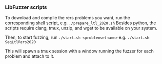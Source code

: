 ### LibFuzzer scripts

To download and compile the rers problems you want, run the corresponding shell script, e.g. `./prepare_ltl_2020.sh`
Besides python, the scripts require clang, tmux, unzip, and wget to be available on your system.

Then, to start fuzzing, run `./start.sh <problemsetname>` e.g. `./start.sh SeqLtlRers2020`

This will spawn a tmux session with a window running the fuzzer for each problem and attach to it.